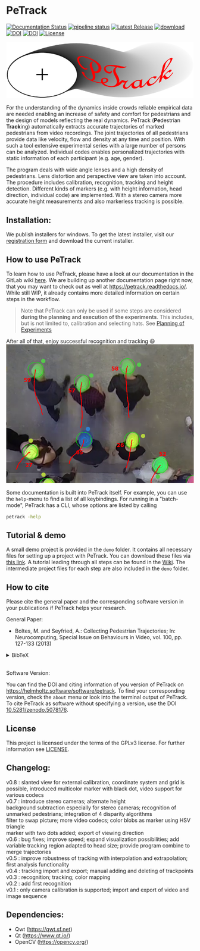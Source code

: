 # PeTrack

[![Documentation Status](https://readthedocs.org/projects/petrack/badge/?version=latest)](https://petrack.readthedocs.io/en/latest/?badge=latest)
[![pipeline status](https://jugit.fz-juelich.de/ped-dyn-emp/petrack/badges/master/pipeline.svg)](https://jugit.fz-juelich.de/ped-dyn-emp/petrack/-/commits/master) 
[![Latest Release](https://jugit.fz-juelich.de/ped-dyn-emp/petrack/-/badges/release.svg)](https://jugit.fz-juelich.de/ped-dyn-emp/petrack/-/releases)
[![download](https://img.shields.io/badge/download-here-brightgreen?link=https://go.fzj.de/petrack-download&link=https://go.fzj.de/petrack-download)](https://go.fzj.de/petrack-download)
[![DOI](https://zenodo.org/badge/DOI/10.1016/j.neucom.2012.01.036.svg)](https://doi.org/10.1016/j.neucom.2012.01.036)
[![DOI](https://zenodo.org/badge/doi/10.5078176/zenodo.5078176.svg)](https://doi.org/10.5281/zenodo.5078176)
[![License](https://img.shields.io/badge/License-GPLv3-blue)](https://opensource.org/license/gpl-3-0)

![PeTrack logo](/icons/logo.png)

For the understanding of the dynamics inside crowds reliable empirical data are needed enabling an increase of safety and comfort for pedestrians and the design of models reflecting the real dynamics. PeTrack (**Pe**destrian **Track**ing) automatically extracts accurate trajectories of marked pedestrians from video recordings. The joint trajectories of all pedestrians provide data like velocity, flow and density at any time and position. With such a tool extensive experimental series with a large number of persons can be analyzed. Individual codes enables personalized trajectories with static information of each participant (e.g. age, gender).

The program deals with wide angle lenses and a high density of pedestrians. Lens distortion and perspective view are taken into account. The procedure includes calibration, recognition, tracking and height detection.
Different kinds of markers (e.g. with height information, head direction, individual code) are implemented. With a stereo camera more accurate height measurements and also markerless tracking is possible.


## Installation:
We publish installers for windows. To get the latest installer, visit our
[registration form](https://go.fzj.de/petrack-download) and download the current installer. 

## How to use PeTrack

To learn how to use PeTrack, please have a look at our documentation in the GitLab wiki [here](https://go.fzj.de/petrack-wiki). We are building up another documentation page right now, that you may want to check out as well at https://petrack.readthedocs.io/. While still WIP, it already contains more detailed information on certain steps in the workflow.

> Note that PeTrack can only be used if some steps are considered **during the planning and execution of the experiments**. This includes, but is not limited to, calibration and selecting hats. See [Planning of Experiments](https://petrack.readthedocs.io/en/latest/planning/planning.html)

After all of that, enjoy successful recognition and tracking 😃
![Picture of pedestrians with colored hats with indications of detected heads and tracked past trajectory](/docs/source/user_interface/images/past_path.png)

Some documentation is built into PeTrack itself. For example, you can use the `help`-menu to find a list of all keybindings. For running in a "batch-mode", PeTrack has a CLI, whose options are listed by calling
```bash
petrack -help
```

## Tutorial & demo
A small demo project is provided in the `demo` folder. It contains all necessary
files for setting up a project with PeTrack. You can download these files via
[this link](https://go.fzj.de/petrack-demo-download). A tutorial leading through
all steps can be found in the
[Wiki](https://jugit.fz-juelich.de/ped-dyn-emp/petrack/-/wikis/home#for-users-of-petrack).
The intermediate project files for each step are also included in the `demo`
folder.

## How to cite
Please cite the general paper and the corresponding software version in your publications if PeTrack helps your research.

General Paper:
- Boltes, M. and Seyfried, A.: Collecting Pedestrian Trajectories; In: Neurocomputing, Special Issue on Behaviours in Video, vol. 100, pp. 127-133 (2013)
<details><summary>BibTeX</summary>

```
@article{BOLTES2013127,
    title = {Collecting pedestrian trajectories},
    journal = {Neurocomputing},
    volume = {100},
    pages = {127-133},
    year = {2013},
    note = {Special issue: Behaviours in video},
    issn = {0925-2312},
    doi = {https://doi.org/10.1016/j.neucom.2012.01.036},
    author = {Maik Boltes and Armin Seyfried},
    keywords = {Pedestrian detection, Laboratory experiment},
}
```
</details><br>

Software Version:

You can find the DOI and citing information of you version of PeTrack on https://helmholtz.software/software/petrack. To find your corresponding version, check the `about` menu or look into the terminal output of PeTrack. To cite PeTrack as software without specifying a version, use the DOI [10.5281/zenodo.5078176](https://doi.org/10.5281/zenodo.5078176).


## License
This project is licensed under the terms of the GPLv3 license. For further information see [LICENSE](./LICENSE).

## Changelog:
v0.8 : slanted view for external calibration, coordinate system and grid is possible, introduced multicolor marker with black dot, video support for various codecs <br/>
v0.7 : introduce stereo cameras; alternate height <br/>
       background subtraction especially for stereo cameras; recognition of unmarked pedestrians; integration of 4 disparity algorithms <br/>
       filter to swap picture; more video codecs; color blobs as marker using HSV triangle <br/>
       marker with two dots added; export of viewing direction <br/>
v0.6 : bug fixes; improve speed; expand visualization possibilities; add variable tracking region adapted to head size; provide program combine to merge trajectories <br/>
v0.5 : improve robustness of tracking with interpolation and extrapolation; first analysis functionality <br/>
v0.4 : tracking import and export; manual adding and deleting of trackpoints <br/>
v0.3 : recognition; tracking; color mapping <br/>
v0.2 : add first recognition <br/>
v0.1 : only camera calibration is supported; import and export of video and image sequence <br/>

## Dependencies:
* Qwt         (https://qwt.sf.net)
* Qt          (https://www.qt.io/)
* OpenCV      (https://opencv.org/)

